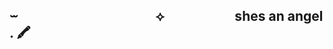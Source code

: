 ## ⏖     ⠀⠀⠀⠀⠀⠀⠀⠀⠀⠀⠀⠀⠀⠀⟡⠀⠀⠀⠀⠀⠀⠀ shes an angel  .  🖍

<!--



Here are some ideas to get you started:

- 🔭 I’m currently working on ...
- 🌱 I’m currently learning ...
- 👯 I’m looking to collaborate on ...
- 🤔 I’m looking for help with ...
- 💬 Ask me about ...
- 📫 How to reach me: ...
- 😄 Pronouns: ...
- ⚡ Fun fact: ...
-->
